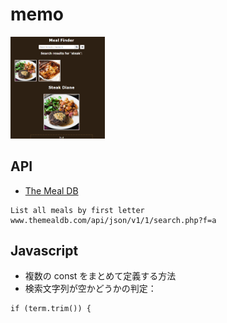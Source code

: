# memo

<img src="https://github.com/endw0901/javascript/blob/main/meal-finder/img.png" width="30%">

## API

- [The Meal DB](https://www.themealdb.com/api.php)

```
List all meals by first letter
www.themealdb.com/api/json/v1/1/search.php?f=a
```

## Javascript

- 複数の const をまとめて定義する方法
- 検索文字列が空かどうかの判定：

```
if (term.trim()) {
```
